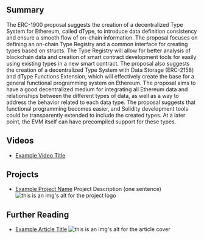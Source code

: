 ## Summary

The ERC-1900 proposal suggests the creation of a decentralized Type System for Ethereum, called dType, to introduce data definition consistency and ensure a smooth flow of on-chain information. The proposal focuses on defining an on-chain Type Registry and a common interface for creating types based on structs. The Type Registry will allow for better analysis of blockchain data and creation of smart contract development tools for easily using existing types in a new smart contract. The proposal also suggests the creation of a decentralized Type System with Data Storage (ERC-2158) and dType Functions Extension, which will effectively create the base for a general functional programming system on Ethereum. The proposal aims to have a good decentralized medium for integrating all Ethereum data and relationships between the different types of data, as well as a way to address the behavior related to each data type. The proposal suggests that functional programming becomes easier, and Solidity development tools could be transparently extended to include the created types. At a later point, the EVM itself can have precompiled support for these types.

## Videos

- [Example Video Title](https://www.youtube.com/watch?v=TDGq4aeevgY)

## Projects

- [Example Project Name](https://xxxx.xxx/xxxxx) Project Description (one sentence) ![this is an img's alt for the project logo](https://xxxx.xxx/project-logo.xxx)

## Further Reading

- [Example Article Title](https://xxxx.xxx/xxxxx) ![this is an img's alt for the article cover](https://xxxx.xxx/article-cover.xxx)
